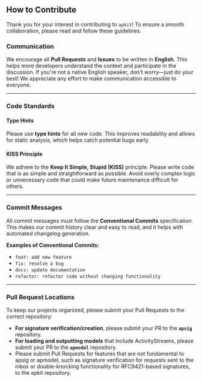 
## How to Contribute

Thank you for your interest in contributing to `apkit`! To ensure a smooth collaboration, please read and follow these guidelines.

### Communication

We encourage all **Pull Requests** and **Issues** to be written in **English**. This helps more developers understand the context and participate in the discussion. If you're not a native English speaker, don't worry—just do your best! We appreciate any effort to make communication accessible to everyone.

---

### Code Standards

#### Type Hints
Please use **type hints** for all new code. This improves readability and allows for static analysis, which helps catch potential bugs early.

#### KISS Principle
We adhere to the **Keep It Simple, Stupid (KISS)** principle. Please write code that is as simple and straightforward as possible. Avoid overly complex logic or unnecessary code that could make future maintenance difficult for others.

---

### Commit Messages

All commit messages must follow the **Conventional Commits** specification. This makes our commit history clear and easy to read, and it helps with automated changelog generation.

**Examples of Conventional Commits:**

* `feat: add new feature`
* `fix: resolve a bug`
* `docs: update documentation`
* `refactor: refactor code without changing functionality`

---

### Pull Request Locations

To keep our projects organized, please submit your Pull Requests to the correct repository:

* **For signature verification/creation**, please submit your PR to the **`apsig`** repository.
* **For loading and outputting models** that include ActivityStreams, please submit your PR to the **`apmodel`** repository.
* Please submit Pull Requests for features that are not fundamental to apsig or apmodel, such as signature verification for requests sent to the inbox or double-knocking functionality for RFC9421-based signatures, to the apkit repository.